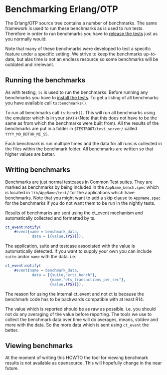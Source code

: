 <!--
%%
%% %CopyrightBegin%
%%
%% SPDX-License-Identifier: Apache-2.0
%%
%% Copyright Ericsson AB 2012. All Rights Reserved.
%%
%% Licensed under the Apache License, Version 2.0 (the "License");
%% you may not use this file except in compliance with the License.
%% You may obtain a copy of the License at
%%
%%     http://www.apache.org/licenses/LICENSE-2.0
%%
%% Unless required by applicable law or agreed to in writing, software
%% distributed under the License is distributed on an "AS IS" BASIS,
%% WITHOUT WARRANTIES OR CONDITIONS OF ANY KIND, either express or implied.
%% See the License for the specific language governing permissions and
%% limitations under the License.
%%
%% %CopyrightEnd%
-->

Benchmarking Erlang/OTP
=======================

The Erlang/OTP source tree contains a number of benchmarks. The same framework
is used to run these benchmarks as is used to run tests. Therefore in order to
run benchmarks you have to [release the tests][] just as you normally would.

Note that many of these benchmarks were developed to test a specific feature
under a specific setting. We strive to keep the benchmarks up-to-date, but alas
time is not an endless resource so some benchmarks will be outdated and
irrelevant.

Running the benchmarks
----------------------

As with testing, `ts` is used to run the benchmarks. Before running any
benchmarks you have to [install the tests][]. To get a listing of all
benchmarks you have available call `ts:benchmarks()`.

To run all benchmarks call `ts:bench()`. This will run all benchmarks using
the emulator which is in your `$PATH` (Note that this does not have to be the
same as from which the benchmarks were built from). All the results of the
benchmarks are put in a folder in `$TESTROOT/test_server/` called
`YYYY_MO_DDTHH_MI_SS`.

Each benchmark is run multiple times and the data for all runs is collected in
the files within the benchmark folder. All benchmarks are written so that
higher values are better.

Writing benchmarks
------------------

Benchmarks are just normal testcases in Common Test suites. They are marked as
benchmarks by being included in the `AppName_bench.spec` which is located in
`lib/AppName/test/` for the applications which have benchmarks. Note that you
might want to add a skip clause to `AppName.spec` for the benchmarks if you do
not want them to be run in the nightly tests.

Results of benchmarks are sent using the ct_event mechanism and automatically
collected and formatted by ts.

```erlang
ct_event:notify(
    #event{name = benchmark_data, 
            data = [{value,TPS}]}).
```

The application, suite and testcase associated with the value is automatically
detected. If you want to supply your own you can include `suite` andor `name`
with the data. i.e.

```erlang
ct_event:notify(
    #event{name = benchmark_data, 
            data = [{suite,"erts_bench"},
                    {name,"ets_transactions_per_sec"},
                    {value,TPS}]}).
```

The reason for using the internal ct_event and not ct is because the benchmark
code has to be backwards compatible with at least R14.

The value which is reported should be as raw as possible. i.e. you should not
do any averaging of the value before reporting. The tools we use to collect the
benchmark data over time will do averages, means, stddev and more with the data.
So the more data which is sent using `ct_event` the better.

Viewing benchmarks
------------------

At the moment of writing this HOWTO the tool for viewing benchmark results is
not available as opensource. This will hopefully change in the near future.

   [release the tests]: TESTING.md#releasing-tests
   [install the tests]: TESTING.md#configuring-the-test-environment
